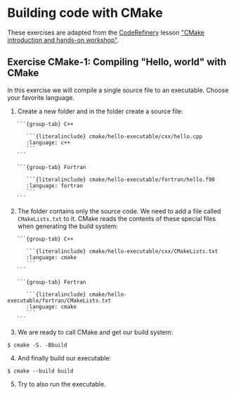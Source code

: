 # Building code with CMake

These exercises are adapted from the [CodeRefinery](https://coderefinery.org/) lesson
["CMake introduction and hands-on workshop"](https://coderefinery.github.io/cmake-workshop/).


## Exercise CMake-1: Compiling "Hello, world" with CMake

In this exercise we will compile a single source file to an executable. Choose
your favorite language.

1. Create a new folder and in the folder create a source file:

````{tabs}
   ```{group-tab} C++

      ```{literalinclude} cmake/hello-executable/cxx/hello.cpp
      :language: c++
      ```
   ```

   ```{group-tab} Fortran

      ```{literalinclude} cmake/hello-executable/fortran/hello.f90
      :language: fortran
      ```
   ```
````

2. The folder contains only the source code. We need to add a file called
   `CMakeLists.txt` to it.  CMake reads the contents of these special files
   when generating the build system:

````{tabs}
   ```{group-tab} C++

      ```{literalinclude} cmake/hello-executable/cxx/CMakeLists.txt
      :language: cmake
      ```
   ```

   ```{group-tab} Fortran

      ```{literalinclude} cmake/hello-executable/fortran/CMakeLists.txt
      :language: cmake
      ```
   ```
````

3. We are ready to call CMake and get our build system:
```console
$ cmake -S. -Bbuild
```

4. And finally build our executable:
```console
$ cmake --build build
```

5. Try to also run the executable.
